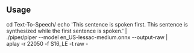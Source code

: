 ## Usage
cd Text-To-Speech/
echo 'This sentence is spoken first. This sentence is synthesized while the first sentence is spoken.' | \
  ./piper/piper --model en_US-lessac-medium.onnx --output-raw | \
  aplay -r 22050 -f S16_LE -t raw -
